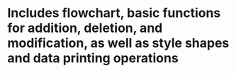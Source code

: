 # Includes flowchart, basic functions for addition, deletion, and modification, as well as style shapes and data printing operations

<ClientOnly>
<FlowChart  style="width:1100px !important ;  position: relative; left: -136px;"  ></FlowChart>
</ClientOnly>
